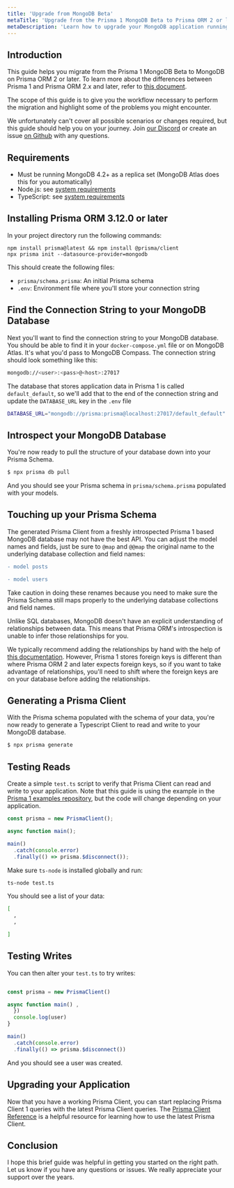 ```yaml
---
title: 'Upgrade from MongoDB Beta'
metaTitle: 'Upgrade from the Prisma 1 MongoDB Beta to Prisma ORM 2 or later'
metaDescription: 'Learn how to upgrade your MongoDB application running Prisma 1 to Prisma ORM 2 or later.'
---
```


## Introduction

This guide helps you migrate from the Prisma 1 MongoDB Beta to MongoDB on Prisma ORM 2 or later. To learn more about the differences between Prisma 1 and Prisma ORM 2.x and later, refer to [this document](/orm/more/upgrade-guides/upgrade-from-prisma-1/how-to-upgrade#main-differences-between-prisma-1-and-prisma-orm-version-2x-and-later).

The scope of this guide is to give you the workflow necessary to perform the migration and highlight some of the problems you might encounter.

We unfortunately can't cover all possible scenarios or changes required, but this guide should help you on your journey. Join [our Discord](https://pris.ly/discord?utm_source=docs&utm_medium=intro_text) or create an issue [on Github](https://github.com/prisma/prisma1/issues/new/choose) with any questions.

## Requirements

- Must be running MongoDB 4.2+ as a replica set (MongoDB Atlas does this for you automatically)
- Node.js: see [system requirements](/orm/reference/system-requirements)
- TypeScript: see [system requirements](/orm/reference/system-requirements)

## Installing Prisma ORM 3.12.0 or later

In your project directory run the following commands:

```terminal
npm install prisma@latest && npm install @prisma/client
npx prisma init --datasource-provider=mongodb
```

This should create the following files:

- `prisma/schema.prisma`: An initial Prisma schema
- `.env`: Environment file where you'll store your connection string

## Find the Connection String to your MongoDB Database

Next you'll want to find the connection string to your MongoDB database. You should be able to find it in your `docker-compose.yml` file or on MongoDB Atlas. It's what you'd pass to MongoDB Compass. The connection string should look something like this:

```bash
mongodb://<user>:<pass>@<host>:27017
```

The database that stores application data in Prisma 1 is called `default_default`, so we'll add that to the end of the connection string and update the `DATABASE_URL` key in the `.env` file

```bash file=.env
DATABASE_URL="mongodb://prisma:prisma@localhost:27017/default_default"
```

## Introspect your MongoDB Database

You're now ready to pull the structure of your database down into your Prisma Schema.

```bash
$ npx prisma db pull
```

And you should see your Prisma schema in `prisma/schema.prisma` populated with your models.

## Touching up your Prisma Schema

The generated Prisma Client from a freshly introspected Prisma 1 based MongoDB database may not have the best API. You can adjust the model names and fields, just be sure to `@map` and `@@map` the original name to the underlying database collection and field names:

```diff
- model posts

- model users
```

Take caution in doing these renames because you need to make sure the Prisma Schema still maps properly to the underlying database collections and field names.

Unlike SQL databases, MongoDB doesn't have an explicit understanding of relationships between data. This means that Prisma ORM's introspection is unable to infer those relationships for you.

We typically recommend adding the relationships by hand with the help of [this documentation](/orm/overview/databases/mongodb#how-to-add-in-missing-relations-after-introspection). However, Prisma 1 stores foreign keys is different than where Prisma ORM 2 and later expects foreign keys, so if you want to take advantage of relationships, you'll need to shift where the foreign keys are on your database before adding the relationships.

## Generating a Prisma Client

With the Prisma schema populated with the schema of your data, you're now ready to generate a Typescript Client to read and write to your MongoDB database.

```bash
$ npx prisma generate
```

## Testing Reads

Create a simple `test.ts` script to verify that Prisma Client can read and write to your application. Note that this guide is using the example in the [Prisma 1 examples repository](https://github.com/prisma/prisma1-examples/tree/master/typescript/docker-mongodb), but the code will change depending on your application.

```ts
const prisma = new PrismaClient();

async function main();

main()
  .catch(console.error)
  .finally(() => prisma.$disconnect());
```

Make sure `ts-node` is installed globally and run:

```bash
ts-node test.ts
```

You should see a list of your data:

```bash
[
  ,
  ,

]
```

## Testing Writes

You can then alter your `test.ts` to try writes:

```ts

const prisma = new PrismaClient()

async function main() ,
  })
  console.log(user)
}

main()
  .catch(console.error)
  .finally(() => prisma.$disconnect())
```

And you should see a user was created.

## Upgrading your Application

Now that you have a working Prisma Client, you can start replacing Prisma Client 1 queries with the latest Prisma Client queries. The [Prisma Client Reference](/orm/reference/prisma-client-reference#filter-conditions-and-operators) is a helpful resource for learning how to use the latest Prisma Client.

## Conclusion

I hope this brief guide was helpful in getting you started on the right path. Let us know if you have any questions or issues. We really appreciate your support over the years.
